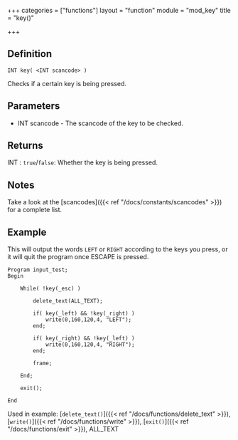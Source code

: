 +++
categories = ["functions"]
layout = "function"
module = "mod_key"
title = "key()"

+++

## Definition

    INT key( <INT scancode> )

Checks if a certain key is being pressed.

## Parameters

- INT scancode - The scancode of the key to be checked.

## Returns

INT : `true`/`false`: Whether the key is being pressed.

## Notes

Take a look at the [scancodes]({{< ref "/docs/constants/scancodes" >}}) for a complete list.

## Example

This will output the words `LEFT` or `RIGHT` according to the keys you press, or it will quit the program once ESCAPE is pressed.

```
Program input_test;
Begin

    While( !key(_esc) )

        delete_text(ALL_TEXT);

        if( key(_left) && !key(_right) )
            write(0,160,120,4, "LEFT");
        end;

        if( key(_right) && !key(_left) )
            write(0,160,120,4, "RIGHT");
        end;

        frame;

    End;

    exit();

End
```

Used in example: [`delete_text()`]({{< ref "/docs/functions/delete_text" >}}), [`write()`]({{< ref "/docs/functions/write" >}}), [`exit()`]({{< ref "/docs/functions/exit" >}}), ALL_TEXT
